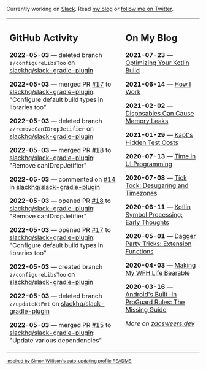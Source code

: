 Currently working on [Slack](https://slack.com/). Read [my blog](https://zacsweers.dev/) or [follow me on Twitter](https://twitter.com/ZacSweers).

<table><tr><td valign="top" width="60%">

## GitHub Activity
<!-- githubActivity starts -->
**2022-05-03** — deleted branch `z/configureLibsToo` on [slackhq/slack-gradle-plugin](https://github.com/slackhq/slack-gradle-plugin)

**2022-05-03** — merged PR [#17](https://github.com/slackhq/slack-gradle-plugin/pull/17) to [slackhq/slack-gradle-plugin](https://github.com/slackhq/slack-gradle-plugin): "Configure default build types in libraries too"

**2022-05-03** — deleted branch `z/removeCanIDropJetifier` on [slackhq/slack-gradle-plugin](https://github.com/slackhq/slack-gradle-plugin)

**2022-05-03** — merged PR [#18](https://github.com/slackhq/slack-gradle-plugin/pull/18) to [slackhq/slack-gradle-plugin](https://github.com/slackhq/slack-gradle-plugin): "Remove canIDropJetifier"

**2022-05-03** — commented on [#14](https://github.com/slackhq/slack-gradle-plugin/pull/14#issuecomment-1116430751) in [slackhq/slack-gradle-plugin](https://github.com/slackhq/slack-gradle-plugin)

**2022-05-03** — opened PR [#18](https://github.com/slackhq/slack-gradle-plugin/pull/18) to [slackhq/slack-gradle-plugin](https://github.com/slackhq/slack-gradle-plugin): "Remove canIDropJetifier"

**2022-05-03** — opened PR [#17](https://github.com/slackhq/slack-gradle-plugin/pull/17) to [slackhq/slack-gradle-plugin](https://github.com/slackhq/slack-gradle-plugin): "Configure default build types in libraries too"

**2022-05-03** — created branch `z/configureLibsToo` on [slackhq/slack-gradle-plugin](https://github.com/slackhq/slack-gradle-plugin)

**2022-05-03** — deleted branch `z/updateKtFmt` on [slackhq/slack-gradle-plugin](https://github.com/slackhq/slack-gradle-plugin)

**2022-05-03** — merged PR [#15](https://github.com/slackhq/slack-gradle-plugin/pull/15) to [slackhq/slack-gradle-plugin](https://github.com/slackhq/slack-gradle-plugin): "Update various dependencies"
<!-- githubActivity ends -->
</td><td valign="top" width="40%">

## On My Blog
<!-- blog starts -->
**2021-07-23** — [Optimizing Your Kotlin Build](https://www.zacsweers.dev/optimizing-your-kotlin-build/)

**2021-06-14** — [How I Work](https://www.zacsweers.dev/how-i-work/)

**2021-02-02** — [Disposables Can Cause Memory Leaks](https://www.zacsweers.dev/disposables-can-cause-memory-leaks/)

**2021-01-29** — [Kapt's Hidden Test Costs](https://www.zacsweers.dev/kapts-hidden-test-costs/)

**2020-07-13** — [Time in UI Programming](https://www.zacsweers.dev/time-in-ui/)

**2020-07-08** — [Tick Tock: Desugaring and Timezones](https://www.zacsweers.dev/ticktock-desugaring-timezones/)

**2020-06-11** — [Kotlin Symbol Processing: Early Thoughts](https://www.zacsweers.dev/kotlin-symbol-processor-early-thoughts/)

**2020-05-01** — [Dagger Party Tricks: Extension Functions](https://www.zacsweers.dev/dagger-party-tricks-extension-functions/)

**2020-04-03** — [Making My WFH Life Bearable](https://www.zacsweers.dev/making-wfh-life-bearable/)

**2020-03-16** — [Android's Built-in ProGuard Rules: The Missing Guide](https://www.zacsweers.dev/android-proguard-rules/)
<!-- blog ends -->
_More on [zacsweers.dev](https://zacsweers.dev/)_
</td></tr></table>

<sub><a href="https://simonwillison.net/2020/Jul/10/self-updating-profile-readme/">Inspired by Simon Willison's auto-updating profile README.</a></sub>